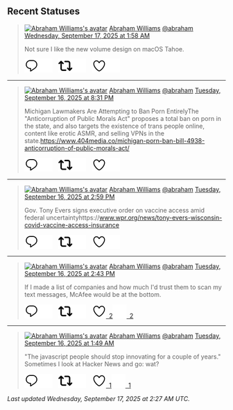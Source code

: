 ## Recent Statuses

> <a href="https://indieweb.social/@abraham"><img alt="Abraham Williams's avatar" src="https://cdn.masto.host/indiewebsocial/accounts/avatars/109/292/540/382/343/163/original/d00f2e03ce9c85b1.jpg" height="24" width="24" ></a> [Abraham Williams](https://indieweb.social/@abraham) [@abraham](https://indieweb.social/@abraham) [Wednesday, September 17, 2025 at 1:58 AM](https://indieweb.social/@abraham/115217157337502327)
>
> Not sure I like the new volume design on macOS Tahoe.
>
> [![Reply](./images/reply_light.svg#gh-light-mode-only "Reply")](https://indieweb.social/@abraham/115217157337502327#gh-light-mode-only)[![Reply](./images/reply.svg#gh-dark-mode-only "Reply")](https://indieweb.social/@abraham/115217157337502327#gh-dark-mode-only)&emsp;[![Boost](./images/retweet_light.svg#gh-light-mode-only "Boost")](https://indieweb.social/@abraham/115217157337502327#gh-light-mode-only)[![Boost](./images/retweet.svg#gh-dark-mode-only "Boost")](https://indieweb.social/@abraham/115217157337502327#gh-dark-mode-only)&emsp;[![Favorite](./images/like_light.svg#gh-light-mode-only "Favorite")](https://indieweb.social/@abraham/115217157337502327#gh-light-mode-only)[![Favorite](./images/like.svg#gh-dark-mode-only "Favorite")](https://indieweb.social/@abraham/115217157337502327#gh-dark-mode-only)


---

> <a href="https://indieweb.social/@abraham"><img alt="Abraham Williams's avatar" src="https://cdn.masto.host/indiewebsocial/accounts/avatars/109/292/540/382/343/163/original/d00f2e03ce9c85b1.jpg" height="24" width="24" ></a> [Abraham Williams](https://indieweb.social/@abraham) [@abraham](https://indieweb.social/@abraham) [Tuesday, September 16, 2025 at 8:31 PM](https://indieweb.social/@abraham/115215874007539282)
>
> Michigan Lawmakers Are Attempting to Ban Porn EntirelyThe &quot;Anticorruption of Public Morals Act&quot; proposes a total ban on porn in the state, and also targets the existence of trans people online, content like erotic ASMR, and selling VPNs in the state.https://www.404media.co/michigan-porn-ban-bill-4938-anticorruption-of-public-morals-act/
>
> [![Reply](./images/reply_light.svg#gh-light-mode-only "Reply")](https://indieweb.social/@abraham/115215874007539282#gh-light-mode-only)[![Reply](./images/reply.svg#gh-dark-mode-only "Reply")](https://indieweb.social/@abraham/115215874007539282#gh-dark-mode-only)&emsp;[![Boost](./images/retweet_light.svg#gh-light-mode-only "Boost")](https://indieweb.social/@abraham/115215874007539282#gh-light-mode-only)[![Boost](./images/retweet.svg#gh-dark-mode-only "Boost")](https://indieweb.social/@abraham/115215874007539282#gh-dark-mode-only)&emsp;[![Favorite](./images/like_light.svg#gh-light-mode-only "Favorite")](https://indieweb.social/@abraham/115215874007539282#gh-light-mode-only)[![Favorite](./images/like.svg#gh-dark-mode-only "Favorite")](https://indieweb.social/@abraham/115215874007539282#gh-dark-mode-only)


---

> <a href="https://indieweb.social/@abraham"><img alt="Abraham Williams's avatar" src="https://cdn.masto.host/indiewebsocial/accounts/avatars/109/292/540/382/343/163/original/d00f2e03ce9c85b1.jpg" height="24" width="24" ></a> [Abraham Williams](https://indieweb.social/@abraham) [@abraham](https://indieweb.social/@abraham) [Tuesday, September 16, 2025 at 2:59 PM](https://indieweb.social/@abraham/115214565166280142)
>
> Gov. Tony Evers signs executive order on vaccine access amid federal uncertaintyhttps://www.wpr.org/news/tony-evers-wisconsin-covid-vaccine-access-insurance
>
> [![Reply](./images/reply_light.svg#gh-light-mode-only "Reply")](https://indieweb.social/@abraham/115214565166280142#gh-light-mode-only)[![Reply](./images/reply.svg#gh-dark-mode-only "Reply")](https://indieweb.social/@abraham/115214565166280142#gh-dark-mode-only)&emsp;[![Boost](./images/retweet_light.svg#gh-light-mode-only "Boost")](https://indieweb.social/@abraham/115214565166280142#gh-light-mode-only)[![Boost](./images/retweet.svg#gh-dark-mode-only "Boost")](https://indieweb.social/@abraham/115214565166280142#gh-dark-mode-only)&emsp;[![Favorite](./images/like_light.svg#gh-light-mode-only "Favorite")](https://indieweb.social/@abraham/115214565166280142#gh-light-mode-only)[![Favorite](./images/like.svg#gh-dark-mode-only "Favorite")](https://indieweb.social/@abraham/115214565166280142#gh-dark-mode-only)


---

> <a href="https://indieweb.social/@abraham"><img alt="Abraham Williams's avatar" src="https://cdn.masto.host/indiewebsocial/accounts/avatars/109/292/540/382/343/163/original/d00f2e03ce9c85b1.jpg" height="24" width="24" ></a> [Abraham Williams](https://indieweb.social/@abraham) [@abraham](https://indieweb.social/@abraham) [Tuesday, September 16, 2025 at 2:43 PM](https://indieweb.social/@abraham/115214503487133985)
>
> If I made a list of companies and how much I&#39;d trust them to scan my text messages, McAfee would be at the bottom.
>
> [![Reply](./images/reply_light.svg#gh-light-mode-only "Reply")](https://indieweb.social/@abraham/115214503487133985#gh-light-mode-only)[![Reply](./images/reply.svg#gh-dark-mode-only "Reply")](https://indieweb.social/@abraham/115214503487133985#gh-dark-mode-only)&emsp;[![Boost](./images/retweet_light.svg#gh-light-mode-only "Boost")](https://indieweb.social/@abraham/115214503487133985#gh-light-mode-only)[![Boost](./images/retweet.svg#gh-dark-mode-only "Boost")](https://indieweb.social/@abraham/115214503487133985#gh-dark-mode-only)&emsp;[![Favorite](./images/like_light.svg#gh-light-mode-only "Favorite")&ensp;2](https://indieweb.social/@abraham/115214503487133985#gh-light-mode-only)[![Favorite](./images/like.svg#gh-dark-mode-only "Favorite")&ensp;2](https://indieweb.social/@abraham/115214503487133985#gh-dark-mode-only)


---

> <a href="https://indieweb.social/@abraham"><img alt="Abraham Williams's avatar" src="https://cdn.masto.host/indiewebsocial/accounts/avatars/109/292/540/382/343/163/original/d00f2e03ce9c85b1.jpg" height="24" width="24" ></a> [Abraham Williams](https://indieweb.social/@abraham) [@abraham](https://indieweb.social/@abraham) [Tuesday, September 16, 2025 at 1:49 AM](https://indieweb.social/@abraham/115211458333191739)
>
> &quot;The javascript people should stop innovating for a couple of years.&quot; Sometimes I look at Hacker News and go: wat?
>
> [![Reply](./images/reply_light.svg#gh-light-mode-only "Reply")](https://indieweb.social/@abraham/115211458333191739#gh-light-mode-only)[![Reply](./images/reply.svg#gh-dark-mode-only "Reply")](https://indieweb.social/@abraham/115211458333191739#gh-dark-mode-only)&emsp;[![Boost](./images/retweet_light.svg#gh-light-mode-only "Boost")](https://indieweb.social/@abraham/115211458333191739#gh-light-mode-only)[![Boost](./images/retweet.svg#gh-dark-mode-only "Boost")](https://indieweb.social/@abraham/115211458333191739#gh-dark-mode-only)&emsp;[![Favorite](./images/like_light.svg#gh-light-mode-only "Favorite")&ensp;1](https://indieweb.social/@abraham/115211458333191739#gh-light-mode-only)[![Favorite](./images/like.svg#gh-dark-mode-only "Favorite")&ensp;1](https://indieweb.social/@abraham/115211458333191739#gh-dark-mode-only)


_Last updated Wednesday, September 17, 2025 at 2:27 AM UTC._
